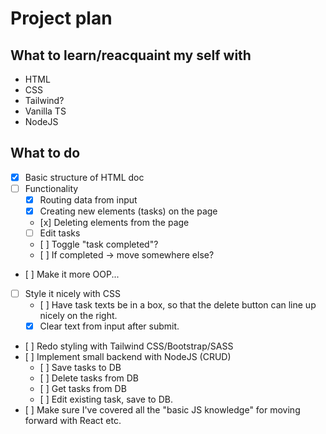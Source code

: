 # Project plan

## What to learn/reacquaint my self with

- HTML
- CSS
- Tailwind?
- Vanilla TS
- NodeJS

## What to do

- [x] Basic structure of HTML doc
- [ ] Functionality
  - [x] Routing data from input
  - [x] Creating new elements (tasks) on the page
  - [x] Deleting elements from the page
  - [ ] Edit tasks
  - [ ] Toggle "task completed"?
  - [ ] If completed -> move somewhere else?
- [ ] Make it more OOP...
- [ ] Style it nicely with CSS
  - [ ] Have task texts be in a box, so that the delete button can line up nicely on the right.
  - [x] Clear text from input after submit.
- [ ] Redo styling with Tailwind CSS/Bootstrap/SASS
- [ ] Implement small backend with NodeJS (CRUD)
  - [ ] Save tasks to DB
  - [ ] Delete tasks from DB
  - [ ] Get tasks from DB
  - [ ] Edit existing task, save to DB.
- [ ] Make sure I've covered all the "basic JS knowledge" for moving forward with React etc.
